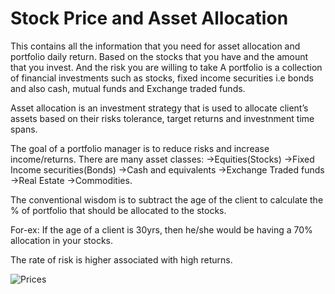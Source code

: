# Stock Price and Asset Allocation
This contains all the information that you need for asset allocation and portfolio daily return.
Based on the stocks that you have and the amount that you invest.
And the risk you are willing to take
A portfolio is a collection of financial investments such as stocks, fixed income securities i.e bonds and 
also cash, mutual funds and Exchange traded funds.

Asset allocation is an investment strategy that is used to allocate client’s assets based on their risks 
tolerance, target returns and investnment time spans.

The goal of a portfolio manager is to reduce risks and increase income/returns.
There are many asset classes:
->Equities(Stocks)
->Fixed Income securities(Bonds)
->Cash and equivalents
->Exchange Traded funds 
->Real Estate
->Commodities.

The conventional wisdom is to subtract the age of the client to calculate the % of portfolio that should 
be allocated to the stocks.

For-ex: If the age of a client is 30yrs, then he/she would be having a 70% allocation in your stocks.

The rate of risk is higher associated with high returns.


![Prices](https://user-images.githubusercontent.com/52133349/112749367-8bbf9680-8fdf-11eb-883c-9a22c759aabc.png)


